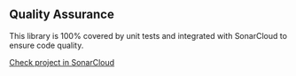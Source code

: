 ## Quality Assurance

This library is 100% covered by unit tests and integrated with SonarCloud to ensure code quality.

[Check project in SonarCloud](https://sonarcloud.io/dashboard?id=phproberto%3Ajoomla-flysystem)
